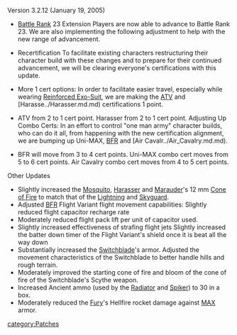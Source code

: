 Version 3.2.12 (January 19, 2005)

- [Battle Rank](../Battle_Rank.md) 23 Extension Players are now
  able to advance to Battle Rank 23. We are also implementing the
  following adjustment to help with the new range of advancement.

<!-- -->

- Recertification To facilitate existing characters restructuring
  their character build with these changes and to prepare for their
  continued advancement, we will be clearing everyone's certifications
  with this update.

<!-- -->

- More 1 cert options: In order to facilitate easier travel,
  especially while wearing [Reinforced
  Exo-Suit](../Reinforced_Exo-Suit.md), we are making the
  [ATV](../ATV.md) and [Harasse../Harasser.md.md)
  certifications 1 point.

<!-- -->

- ATV from 2 to 1 cert point. Harasser from 2 to 1 cert point.
  Adjusting Up Combo Certs: In an effort to control "one man army"
  character builds, who can do it all, from happening with the new
  certification alignment, we are bumping up Uni-MAX,
  [BFR](../BFR.md) and [Air Cavalr../Air_Cavalry.md.md).

<!-- -->

- BFR will move from 3 to 4 cert points. Uni-MAX combo cert moves from
  5 to 6 cert points. Air Cavalry combo cert moves from 4 to 5 cert
  points.

Other Updates

- Slightly increased the [Mosquito](../Mosquito.md),
  [Harasser](../Harasser.md) and
  [Marauder](../Marauder.md)'s 12 mm [Cone of
  Fire](../Cone_of_Fire.md) to match that of the
  [Lightning](../Lightning.md) and
  [Skyguard](../Skyguard.md).
- Adjusted [BFR](../BFR.md) Flight Variant flight movement
  capabilities: Slightly reduced flight capacitor recharge rate
- Moderately reduced flight pack lift per unit of capacitor used.
- Slightly increased effectiveness of strafing flight jets Slightly
  increased the batter down timer of the Flight Variant's shield once
  it is beat all the way down
- Substantially increased the [Switchblade](../Switchblade.md)'s
  armor. Adjusted the movement characteristics of the Switchblade to
  better handle hills and rough terrain.
- Moderately improved the starting cone of fire and bloom of the cone
  of fire of the Switchblade's Scythe weapon.
- Increased Ancient ammo (used by the [Radiator](../Radiator.md)
  and [Spiker](../Spiker.md)) to 30 in a box.
- Moderately reduced the [Fury](../Fury.md)'s Hellfire rocket
  damage against [MAX](../MAX.md) armor.

[category:Patches](category:Patches.md)
